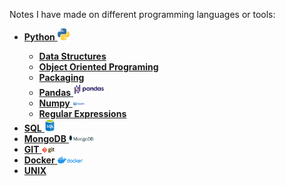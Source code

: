 

Notes I have made on different programming languages or tools:

<p>
<ul>
    <a href="https://github.com/sergijoan22/notes/blob/main/notes/python.pdf"><li><b>Python</b> <img src="https://github.com/sergijoan22/sergijoan22/blob/main/pictures/python.png?raw=true" alt="python"  width="4%"></li></a>
        <ul>
        <a href="https://github.com/sergijoan22/notes/blob/main/notes/python_data_structures.md"><li><b>Data Structures</b></li></a>
            <a href="https://github.com/sergijoan22/notes/blob/main/notes/python_oop.md"><li><b>Object Oriented Programing</b></li></a> 
                    <a href="https://github.com/sergijoan22/notes/blob/main/notes/python_packaging.md"><li><b>Packaging</b></li></a>  
                    <a href="https://github.com/sergijoan22/notes/blob/main/notes/python_pandas.md"><li><b>Pandas</b> <img src="https://github.com/sergijoan22/sergijoan22/blob/main/pictures/pandas.png?raw=true" alt="pandas" style="zoom:5%;"></li></a>  
            <a href="https://github.com/sergijoan22/notes/blob/main/notes/python_numpy.md"><li><b>Numpy</b> <img src="https://github.com/sergijoan22/sergijoan22/blob/main/pictures/numpy.png?raw=true" alt="numpy" style="zoom:2%;"></li></a>
                                <a href="https://github.com/sergijoan22/notes/blob/main/notes/python_regex.md"><li><b>Regular Expressions</b></li></a> 
        </ul>
    <a href="https://github.com/sergijoan22/notes/blob/main/notes/t_sql.md"><li><b>SQL</b> <img src="https://github.com/sergijoan22/sergijoan22/blob/main/pictures/sql.png?raw=true" alt="sql" style="zoom:2%;"></li></a>
        <a href="https://github.com/sergijoan22/notes/blob/main/notes/mongodb.md"><li><b>MongoDB</b> <img src="https://github.com/sergijoan22/sergijoan22/blob/main/pictures/mongodb.png?raw=true" alt="mongodb" style="zoom:4%;"></li></a>
        <a href="https://github.com/sergijoan22/notes/blob/main/notes/git.md"><li><b>GIT</b> <img src="https://github.com/sergijoan22/sergijoan22/blob/main/pictures/git.png?raw=true" alt="git" style="zoom:2%;"></li></a>
    <a href="https://github.com/sergijoan22/notes/blob/main/notes/docker.md"><li><b>Docker</b> <img src="https://github.com/sergijoan22/sergijoan22/blob/main/pictures/docker.png?raw=true" alt="docker" style="zoom:4%;"></li></a>
<a href="https://github.com/sergijoan22/notes/blob/main/notes/unix.md"><li><b>UNIX</b></li></a>
</ul>
</p>
